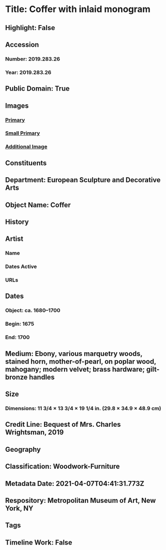 # Title: Coffer with inlaid monogram
## Highlight: False
## Accession
### Number: 2019.283.26
### Year: 2019.283.26
## Public Domain: True
## Images
### [Primary](https://images.metmuseum.org/CRDImages/es/original/DP-20703-047.jpg)
### [Small Primary](https://images.metmuseum.org/CRDImages/es/web-large/DP-20703-047.jpg)
### [Additional Image](https://images.metmuseum.org/CRDImages/es/original/DP-20703-048.jpg)
## Constituents
## Department: European Sculpture and Decorative Arts
## Object Name: Coffer
## History
## Artist
### Name
### Dates Active
### URLs
## Dates
### Object: ca. 1680–1700
### Begin: 1675
### End: 1700
## Medium: Ebony, various marquetry woods, stained horn, mother-of-pearl, on poplar wood, mahogany; modern velvet; brass hardware; gilt-bronze handles
## Size
### Dimensions: 11 3/4 × 13 3/4 × 19 1/4 in. (29.8 × 34.9 × 48.9 cm)
## Credit Line: Bequest of Mrs. Charles Wrightsman, 2019
## Geography
## Classification: Woodwork-Furniture
## Metadata Date: 2021-04-07T04:41:31.773Z
## Respository: Metropolitan Museum of Art, New York, NY
## Tags
## Timeline Work: False